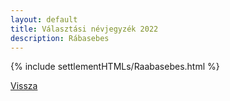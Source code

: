```yaml
---
layout: default
title: Választási névjegyzék 2022
description: Rábasebes
---
```


{% include settlementHTMLs/Raabasebes.html %}

[Vissza](./)